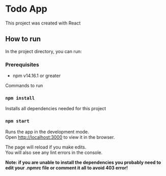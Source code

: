 # Todo App

This project was created with React

## How to run

In the project directory, you can run:

### Prerequisites

* npm v14.16.1 or greater

Commands to run

### `npm install`

Installs all dependencies needed for this project

### `npm start`

Runs the app in the development mode.\
Open [http://localhost:3000](http://localhost:3000) to view it in the browser.

The page will reload if you make edits.\
You will also see any lint errors in the console.

**Note: if you are unable to install the dependencies you probably need to edit your .npmrc file or comment it all to avoid 403 error!**
